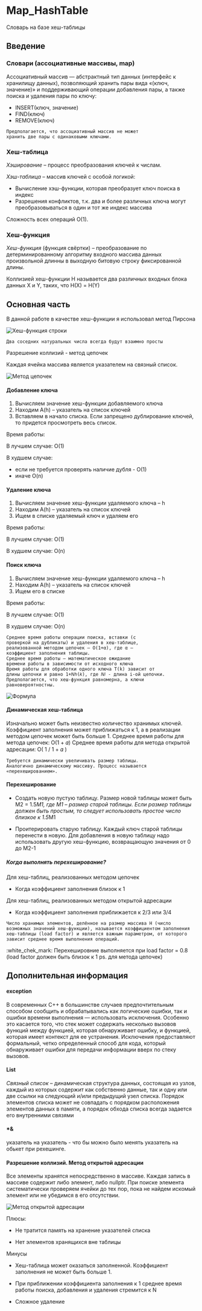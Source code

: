 # Map_HashTable
Словарь на базе хеш-таблицы
## Введение
### Словари (ассоциативные массивы, map)
Ассоциативный массив — абстрактный тип данных
(интерфейс к хранилищу данных), позволяющий хранить
пары вида «(ключ, значение)» и поддерживающий
операции добавления пары, а также поиска и удаления
пары по ключу:
* INSERT(ключ, значение)
* FIND(ключ)
* REMOVE(ключ)

```
Предполагается, что ассоциативный массив не может
хранить две пары с одинаковыми ключами.
```

### Хеш-таблица
*Хэширование* – процесс преобразования ключей к числам.

*Хэш-таблица* – массив ключей с особой логикой:
* Вычисление хэш-функции, которая преобразует ключ
поиска в индекс
* Разрешения конфликтов, т.к. два и более различных
ключа могут преобразовываться в один и тот же индекс
массива

Сложность всех операций O(1).

### Хеш-функция
*Хеш-функция* (функция свёртки) – преобразование по
детерминированному алгоритму входного массива данных
произвольной длинны в выходную битовую строку
фиксированной длины.

Коллизией хеш-функции H называется два различных
входных блока данных X и Y, таких, что
H(X) = H(Y)

## Основная чаcть
В данной работе в качестве хеш-функции я использовал метод Пирсона

![Хеш-функция строки](https://i.imgur.com/VHZg0PZ.png)

```
Два соседних натуральных числа всегда будут взаимно просты
```

Разрешение коллизий - метод цепочек

Каждая ячейка массива является указателем на
связный список.

![Метод цепочек](https://i.imgur.com/ns3iW67.png)

#### Добавление ключа

1. Вычисляем значение хеш-функции добавляемого
ключа
2. Находим A(h) – указатель на список ключей
3. Вставляем в начало списка. Если запрещено
дублирование ключей, то придется просмотреть весь
список.

Время работы:

В лучшем случае: O(1)

В худшем случае:
* если не требуется проверять наличие дубля - O(1)
* иначе O(n)

#### Удаление ключа
1. Вычисляем значение хеш-функции удаляемого ключа –
h
2. Находим A(h) – указатель на список ключей
3. Ищем в списке удаляемый ключ и удаляем его

Время работы:

В лучшем случае: O(1)

В худшем случае: O(n)

#### Поиск ключа
1. Вычисляем значение хеш-функции удаляемого ключа –
h
2. Находим A(h) – указатель на список ключей
3. Ищем его в списке

Время работы:

В лучшем случае: O(1)

В худшем случае: O(n)


```
Среднее время работы операции поиска, вставки (с
проверкой на дубликаты) и удаления в хеш-таблице,
реализованной методом цепочек – O(1+α), где α –
коэффициент заполнения таблицы.
Среднее время работы – математическое ожидание
времени работы в зависимости от исходного ключа
Время работы для обработки одного ключа T(k) зависит от
длины цепочки и равно 1+𝑁ℎ(𝑘), где 𝑁𝑖 - длина i-ой цепочки.
Предполагается, что хеш-функция равномерна, а ключи
равновероятностны.
```

![Формула](https://i.imgur.com/UvBHnfw.png)


#### Динамическая хеш-таблица
Изначально может быть неизвестно количество хранимых
ключей. Коэффициент заполнения может приближаться к
1, а в реализации методом цепочек может быть больше 1.
Среднее время работы для метода цепочек:
O(1 + 𝛼)
Среднее время работы для метода открытой адресации:
O( 1 / 1 + 𝛼 )

```
Требуется динамически увеличивать размер таблицы.
Аналогично динамическому массиву. Процесс называется
«перехешированием».
```

#### Перехеширование
* Создать новую пустую таблицу. Размер новой таблицы
может быть M2 = 1.5*M1, где M1 – размер старой
таблицы. Если размер таблицы должен быть простым, то
следует использовать простое число близкое к 1.5*M1

* Проитерировать старую таблицу. Каждый ключ старой
таблицы перенести в новую. Для добавления в новую
таблицу надо использовать другую хеш-функцию,
возвращающую значения от 0 до M2-1

##### Когда выполнять перехеширование?
Для хеш-таблиц, реализованных методом цепочек

* Когда коэффициент заполнения близок к 1

Для хеш-таблиц, реализованных методом открытой
адресации

* Когда коэффициент заполнения приближается к 2/3 или 3/4



```
Число хранимых элементов, делённое на размер массива H (число возможных значений хеш-функции), называется коэффициентом заполнения хеш-таблицы (load factor) и является важным параметром, от которого зависит среднее время выполнения операций. 
```

:white_chek_mark: Перехешировние выполняется при load factor = 0.8 (load factor должен быть близок к 1 ps. для метода цепочек)


## Дополнительная информация 
#### exception 
В современных C++ в большинстве случаев предпочтительным способом сообщить и обрабатывались как логические ошибки, так и ошибки времени выполнения — использовать исключения. Особенно это касается того, что стек может содержать несколько вызовов функций между функцией, которая обнаруживает ошибку, и функцией, которая имеет контекст для ее устранения. Исключения предоставляют формальный, четко определенный способ для кода, который обнаруживает ошибки для передачи информации вверх по стеку вызовов.


#### List
*Связный список* – динамическая структура данных,
состоящая из узлов, каждый из которых содержит как
собственно данные, так и одну или две ссылки на
следующий и/или предыдущий узел списка.
Порядок элементов списка может не совпадать с порядком
расположения элементов данных в памяти, а порядок
обхода списка всегда задается его внутренними связями

#### *&
указатель на указатель - что бы можно было менять указатель на обькет при рехешинге.

#### Разрешение коллизий. Метод открытой адресации
Все элементы хранятся непосредственно в массиве.
Каждая запись в массиве содержит либо элемент, либо
nullptr.
При поиске элемента систематически проверяем ячейки
до тех пор, пока не найдем искомый элемент или не
убедимся в его отсутствии.

![Метод открытой адресации](https://i.imgur.com/boyvcTk.png)

Плюсы:

* Не тратится память на хранение указателей списка

* Нет элементов хранящихся вне таблицы

Минусы

* Хеш-таблица может оказаться заполненной.
Коэффициент заполнения не может быть больше 1.

* При приближении коэффициента заполнения к 1 среднее
время работы поиска, добавления и удаления стремится
к N

* Сложное удаление


